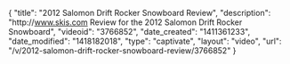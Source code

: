{
    "title": "2012 Salomon Drift Rocker Snowboard Review",
    "description": "http:\/\/www.skis.com Review for the 2012 Salomon Drift Rocker Snowboard",
    "videoid": "3766852",
    "date_created": "1411361233",
    "date_modified": "1418182018",
    "type": "captivate",
    "layout": "video",
    "url": "\/v\/2012-salomon-drift-rocker-snowboard-review\/3766852"
}